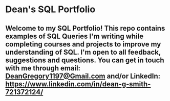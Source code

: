 # Dean's SQL Portfolio

## Welcome to my SQL Portfolio! This repo contains examples of SQL Queries I'm writing while completing courses and projects to improve my understanding of SQL. I'm open to all feedback, suggestions and questions. You can get in touch with me through email: DeanGregory1197@Gmail.com and/or LinkedIn: https://www.linkedin.com/in/dean-g-smith-721372124/
